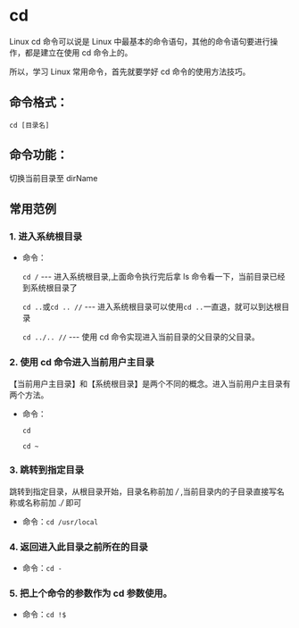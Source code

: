 # cd

Linux cd 命令可以说是 Linux 中最基本的命令语句，其他的命令语句要进行操作，都是建立在使用 cd 命令上的。

所以，学习 Linux 常用命令，首先就要学好 cd 命令的使用方法技巧。

## 命令格式：

`cd [目录名]`

## 命令功能：

切换当前目录至 dirName

## 常用范例

### 1. 进入系统根目录

- 命令：

  `cd /` --- 进入系统根目录,上面命令执行完后拿 ls 命令看一下，当前目录已经到系统根目录了

  `cd ..`或`cd .. //` --- 进入系统根目录可以使用`cd ..`一直退，就可以到达根目录

  `cd ../.. //` --- 使用 cd 命令实现进入当前目录的父目录的父目录。

### 2. 使用 cd 命令进入当前用户主目录

【当前用户主目录】和【系统根目录】是两个不同的概念。进入当前用户主目录有两个方法。

- 命令：

  `cd`

  `cd ~`

### 3. 跳转到指定目录

跳转到指定目录，从根目录开始，目录名称前加 _/_ ,当前目录内的子目录直接写名称或名称前加 _./_ 即可

- 命令：`cd /usr/local`

### 4. 返回进入此目录之前所在的目录

- 命令：`cd -`

### 5. 把上个命令的参数作为 cd 参数使用。

- 命令：`cd !$`

